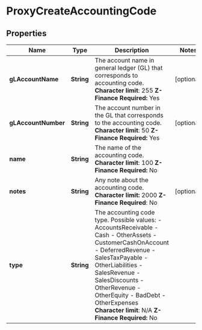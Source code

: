 
# ProxyCreateAccountingCode

## Properties
Name | Type | Description | Notes
------------ | ------------- | ------------- | -------------
**gLAccountName** | **String** |  The account name in general ledger (GL) that corresponds to accounting code. **Character limit**: 255 **Z-Finance Required:** Yes  |  [optional]
**gLAccountNumber** | **String** |  The account number in the GL that corresponds to the accounting code. **Character limit**: 50 **Z-Finance Required:** Yes  |  [optional]
**name** | **String** |  The name of the accounting code. **Character limit**: 100 **Z-Finance Required:** No  | 
**notes** | **String** |  Any note about the accounting code. **Character limit:** 2000 **Z-Finance Required**: No  |  [optional]
**type** | **String** |  The accounting code type. Possible values:  - AccountsReceivable - Cash - OtherAssets - CustomerCashOnAccount - DeferredRevenue - SalesTaxPayable - OtherLiabilities - SalesRevenue - SalesDiscounts - OtherRevenue - OtherEquity - BadDebt - OtherExpenses **Character limit**: N/A **Z-Finance Required:** No  | 



